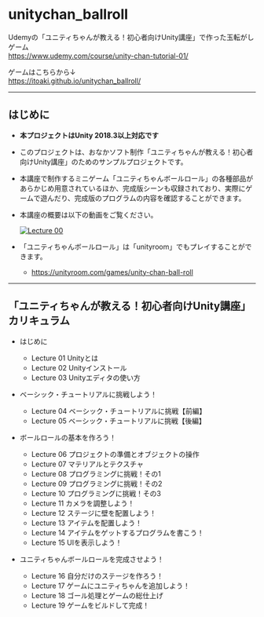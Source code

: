 # unitychan_ballroll
Udemyの「ユニティちゃんが教える！初心者向けUnity講座」で作った玉転がしゲーム  
https://www.udemy.com/course/unity-chan-tutorial-01/  

ゲームはこちらから↓  
https://itoaki.github.io/unitychan_ballroll/

--------------------------------------------------------------------------
## はじめに
- __本プロジェクトはUnity 2018.3以上対応です__
- このプロジェクトは、おなかソフト制作「ユニティちゃんが教える！初心者向けUnity講座」のためのサンプルプロジェクトです。

- 本講座で制作するミニゲーム「ユニティちゃんボールロール」の各種部品があらかじめ用意されているほか、完成版シーンも収録されており、実際にゲームで遊んだり、完成版のプログラムの内容を確認することができます。

- 本講座の概要は以下の動画をご覧ください。

  [![Lecture 00](https://img.youtube.com/vi/97-_OnbwF5M/0.jpg)](https://www.youtube.com/watch?v=97-_OnbwF5M)

- 「ユニティちゃんボールロール」は「unityroom」でもプレイすることができます。
  - https://unityroom.com/games/unity-chan-ball-roll

--------------------------------------------------------------------------
## 「ユニティちゃんが教える！初心者向けUnity講座」カリキュラム
- はじめに
  - Lecture 01 Unityとは
  - Lecture 02 Unityインストール
  - Lecture 03 Unityエディタの使い方


- ベーシック・チュートリアルに挑戦しよう！
  - Lecture 04 ベーシック・チュートリアルに挑戦【前編】
  - Lecture 05 ベーシック・チュートリアルに挑戦【後編】


- ボールロールの基本を作ろう！
  - Lecture 06 プロジェクトの準備とオブジェクトの操作
  - Lecture 07 マテリアルとテクスチャ
  - Lecture 08 プログラミングに挑戦！その1
  - Lecture 09 プログラミングに挑戦！その2
  - Lecture 10 プログラミングに挑戦！その3
  - Lecture 11 カメラを調整しよう！
  - Lecture 12 ステージに壁を配置しよう！
  - Lecture 13 アイテムを配置しよう！
  - Lecture 14 アイテムをゲットするプログラムを書こう！
  - Lecture 15 UIを表示しよう！


- ユニティちゃんボールロールを完成させよう！
  - Lecture 16 自分だけのステージを作ろう！
  - Lecture 17 ゲームにユニティちゃんを追加しよう！
  - Lecture 18 ゴール処理とゲームの総仕上げ
  - Lecture 19 ゲームをビルドして完成！
